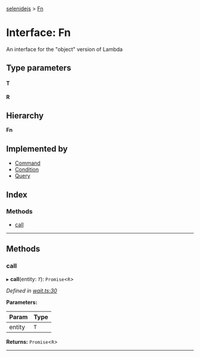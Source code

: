 [selenidejs](../README.md) > [Fn](../interfaces/fn.md)

# Interface: Fn

An interface for the "object" version of Lambda

## Type parameters
#### T 
#### R 
## Hierarchy

**Fn**

## Implemented by

* [Command](../classes/command.md)
* [Condition](../classes/condition.md)
* [Query](../classes/query.md)

## Index

### Methods

* [call](fn.md#call)

---

## Methods

<a id="call"></a>

###  call

▸ **call**(entity: *`T`*): `Promise`<`R`>

*Defined in [wait.ts:30](https://github.com/KnowledgeExpert/selenidejs/blob/master/lib/wait.ts#L30)*

**Parameters:**

| Param | Type |
| ------ | ------ |
| entity | `T` |

**Returns:** `Promise`<`R`>

___

